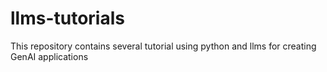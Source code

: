 # llms-tutorials
This repository contains several tutorial using python and llms for creating GenAI applications
